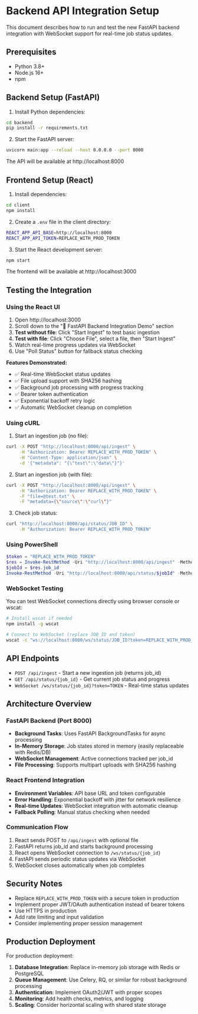 # Backend API Integration Setup

This document describes how to run and test the new FastAPI backend integration with WebSocket support for real-time job status updates.

## Prerequisites

- Python 3.8+
- Node.js 16+
- npm

## Backend Setup (FastAPI)

1. Install Python dependencies:
```bash
cd backend
pip install -r requirements.txt
```

2. Start the FastAPI server:
```bash
uvicorn main:app --reload --host 0.0.0.0 --port 8000
```

The API will be available at http://localhost:8000

## Frontend Setup (React)

1. Install dependencies:
```bash
cd client
npm install
```

2. Create a `.env` file in the client directory:
```bash
REACT_APP_API_BASE=http://localhost:8000
REACT_APP_API_TOKEN=REPLACE_WITH_PROD_TOKEN
```

3. Start the React development server:
```bash
npm start
```

The frontend will be available at http://localhost:3000

## Testing the Integration

### Using the React UI

1. Open http://localhost:3000
2. Scroll down to the "🚀 FastAPI Backend Integration Demo" section
3. **Test without file**: Click "Start Ingest" to test basic ingestion
4. **Test with file**: Click "Choose File", select a file, then "Start Ingest"
5. Watch real-time progress updates via WebSocket
6. Use "Poll Status" button for fallback status checking

**Features Demonstrated:**
- ✅ Real-time WebSocket status updates
- ✅ File upload support with SHA256 hashing
- ✅ Background job processing with progress tracking
- ✅ Bearer token authentication
- ✅ Exponential backoff retry logic
- ✅ Automatic WebSocket cleanup on completion

### Using cURL

1. Start an ingestion job (no file):
```bash
curl -X POST "http://localhost:8000/api/ingest" \
     -H "Authorization: Bearer REPLACE_WITH_PROD_TOKEN" \
     -H "Content-Type: application/json" \
     -d '{"metadata": "{\"test\":\"data\"}"}'
```

2. Start an ingestion job (with file):
```bash
curl -X POST "http://localhost:8000/api/ingest" \
     -H "Authorization: Bearer REPLACE_WITH_PROD_TOKEN" \
     -F "file=@test.txt" \
     -F "metadata={\"source\":\"curl\"}"
```

3. Check job status:
```bash
curl "http://localhost:8000/api/status/JOB_ID" \
     -H "Authorization: Bearer REPLACE_WITH_PROD_TOKEN"
```

### Using PowerShell

```powershell
$token = "REPLACE_WITH_PROD_TOKEN"
$res = Invoke-RestMethod -Uri "http://localhost:8000/api/ingest" -Method Post -Headers @{ Authorization = "Bearer $token" } -Body @{ metadata = "{}" }
$jobId = $res.job_id
Invoke-RestMethod -Uri "http://localhost:8000/api/status/$jobId" -Method Get -Headers @{ Authorization = "Bearer $token" }
```

### WebSocket Testing

You can test WebSocket connections directly using browser console or wscat:

```bash
# Install wscat if needed
npm install -g wscat

# Connect to WebSocket (replace JOB_ID and token)
wscat -c "ws://localhost:8000/ws/status/JOB_ID?token=REPLACE_WITH_PROD_TOKEN"
```

## API Endpoints

- `POST /api/ingest` - Start a new ingestion job (returns job_id)
- `GET /api/status/{job_id}` - Get current job status and progress
- `WebSocket /ws/status/{job_id}?token=TOKEN` - Real-time status updates

## Architecture Overview

### FastAPI Backend (Port 8000)
- **Background Tasks**: Uses FastAPI BackgroundTasks for async processing
- **In-Memory Storage**: Job states stored in memory (easily replaceable with Redis/DB)
- **WebSocket Management**: Active connections tracked per job_id
- **File Processing**: Supports multipart uploads with SHA256 hashing

### React Frontend Integration
- **Environment Variables**: API base URL and token configurable
- **Error Handling**: Exponential backoff with jitter for network resilience
- **Real-time Updates**: WebSocket integration with automatic cleanup
- **Fallback Polling**: Manual status checking when needed

### Communication Flow
1. React sends POST to `/api/ingest` with optional file
2. FastAPI returns job_id and starts background processing
3. React opens WebSocket connection to `/ws/status/{job_id}`
4. FastAPI sends periodic status updates via WebSocket
5. WebSocket closes automatically when job completes

## Security Notes

- Replace `REPLACE_WITH_PROD_TOKEN` with a secure token in production
- Implement proper JWT/OAuth authentication instead of bearer tokens
- Use HTTPS in production
- Add rate limiting and input validation
- Consider implementing proper session management

## Production Deployment

For production deployment:

1. **Database Integration**: Replace in-memory job storage with Redis or PostgreSQL
2. **Queue Management**: Use Celery, RQ, or similar for robust background processing
3. **Authentication**: Implement OAuth2/JWT with proper scopes
4. **Monitoring**: Add health checks, metrics, and logging
5. **Scaling**: Consider horizontal scaling with shared state storage